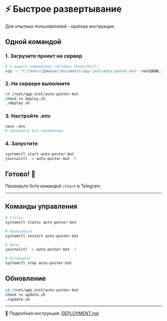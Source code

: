 # ⚡ Быстрое развертывание

Для опытных пользователей - краткая инструкция.

## Одной командой

### 1. Загрузите проект на сервер

```bash
# С вашего компьютера (Windows PowerShell)
scp -r "C:\Users\Димааас\Documents\app-inst\auto-poster-bot" root@ВАШ_IP:/root/app-inst/
```

### 2. На сервере выполните

```bash
cd /root/app-inst/auto-poster-bot
chmod +x deploy.sh
./deploy.sh
```

### 3. Настройте .env

```bash
nano .env
# Заполните все переменные
```

### 4. Запустите

```bash
systemctl start auto-poster-bot
journalctl -u auto-poster-bot -f
```

## Готово! 🎉

Проверьте бота командой `/start` в Telegram.

---

## Команды управления

```bash
# Статус
systemctl status auto-poster-bot

# Перезапуск
systemctl restart auto-poster-bot

# Логи
journalctl -u auto-poster-bot -f

# Остановка
systemctl stop auto-poster-bot
```

## Обновление

```bash
cd /root/app-inst/auto-poster-bot
chmod +x update.sh
./update.sh
```

---

📖 Подробная инструкция: [DEPLOYMENT.md](DEPLOYMENT.md)

